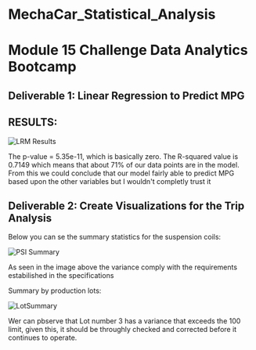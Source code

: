 # MechaCar_Statistical_Analysis
# Module 15 Challenge Data Analytics Bootcamp

## Deliverable 1: Linear Regression to Predict MPG
## RESULTS:

![LRM Results](https://user-images.githubusercontent.com/90527315/156901817-b00e0caf-1870-46f2-8ebf-5f330aa344d4.PNG)

The p-value = 5.35e-11, which is basically zero. The R-squared value is 0.7149 which means that about 71% of our data points are in the model. From this we could conclude that our model fairly able to predict MPG based upon the other variables but I wouldn't completly trust it


## Deliverable 2: Create Visualizations for the Trip Analysis

Below you can se the summary statistics for the suspension coils:

![PSI Summary](https://user-images.githubusercontent.com/90527315/156902323-9777fd43-ba0f-47c8-8d14-c176c1bde3a8.PNG)

As seen in the image above the variance comply with the requirements estabilished in the specifications

Summary by production lots:

![LotSummary](https://user-images.githubusercontent.com/90527315/156902353-8fb1435d-fd28-40b4-83ff-55fbe902bafb.PNG)

Wer can pbserve that Lot number 3 has a variance that exceeds the 100 limit, given this, it should be throughly checked and corrected before it continues to operate.


